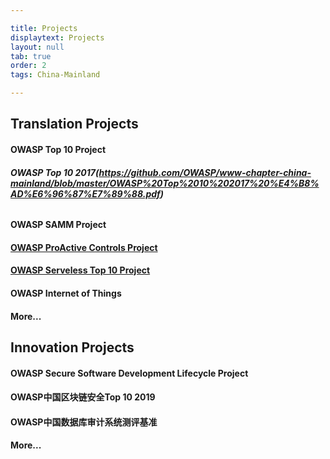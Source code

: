 ```yaml
---

title: Projects
displaytext: Projects
layout: null
tab: true
order: 2
tags: China-Mainland

---
```


## Translation Projects

#### **OWASP Top 10 Project**
###### **OWASP Top 10 2017(https://github.com/OWASP/www-chapter-china-mainland/blob/master/OWASP%20Top%2010%202017%20%E4%B8%AD%E6%96%87%E7%89%88.pdf)**

#### **OWASP SAMM Project**

#### **[OWASP ProActive Controls Project](https://github.com/OWASP/www-project-proactive-controls/blob/master/v3/OWASP_Top_10_Proactive_Controls_V3_Chinese.pdf)**

#### **[OWASP Serveless Top 10 Project](https://owasp.org/www-project-serverless-top-10/#tab=Main)**

#### **OWASP Internet of Things**

#### **More...**



## Innovation Projects

#### **OWASP Secure Software Development Lifecycle Project**

#### **OWASP中国区块链安全Top 10 2019**

#### **OWASP中国数据库审计系统测评基准**

#### **More...**
